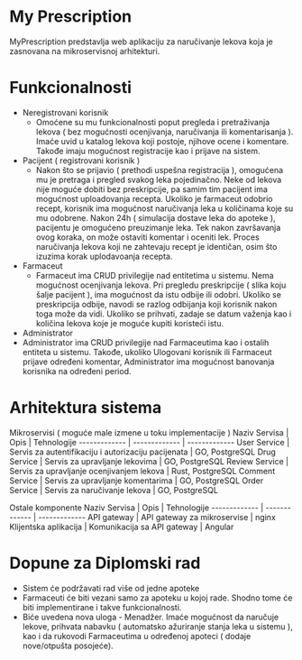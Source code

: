 # My Prescription

MyPrescription predstavlja web aplikaciju za naručivanje lekova koja je zasnovana na mikroservisnoj arhitekturi.

# Funkcionalnosti

* Neregistrovani korisnik
  * Omoćene su mu funkcionalnosti poput pregleda i pretraživanja lekova ( bez mogućnosti ocenjivanja, naručivanja ili komentarisanja ). Imaće uvid u katalog lekova koji postoje, njihove ocene i komentare. Takođe imaju mogućnost registracije kao i prijave na sistem.
* Pacijent ( registrovani korisnik )
  * Nakon što se prijavio ( prethodi uspešna registracija ), omogućena mu je pretraga i pregled svakog leka pojedinačno. Neke od lekova nije moguće dobiti bez preskripcije, pa samim tim pacijent ima mogućnost uploadovanja recepta. Ukoliko je farmaceut odobrio recept, korisnik ima mogućnost naručivanja leka u količinama koje su mu odobrene. Nakon 24h ( simulacija dostave leka do apoteke ), pacijentu je omogućeno preuzimanje leka. Tek nakon završavanja ovog koraka, on može ostaviti komentar i oceniti lek. Proces naručivanja lekova koji ne zahtevaju recept je identičan, osim što izuzima korak uplodavoanja recepta.
* Farmaceut
  * Farmaceut ima CRUD privilegije nad entitetima u sistemu. Nema mogućnost ocenjivanja lekova. Pri pregledu preskripcije ( slika koju šalje pacijent ), ima mogućnost da istu odbije ili odobri. Ukoliko se preskripcija odbije, navodi se razlog odbijanja koji korisnik nakon toga može da vidi. Ukoliko se prihvati, zadaje se datum važenja kao i količina lekova koje je moguće kupiti koristeći istu.
* Administrator
 * Administrator ima CRUD privilegije nad Farmaceutima kao i ostalih entiteta u sistemu. Takođe, ukoliko Ulogovani korisnik ili Farmaceut prijave određeni komentar, Administrator ima mogućnost banovanja korisnika na određeni period.

# Arhitektura sistema

Mikroservisi ( moguće male izmene u toku implementacije )
Naziv Servisa  | Opis | Tehnologije
------------- | ------------- | -------------
User Service  | Servis za autentifikaciju i autorizaciju pacijenata | GO, PostgreSQL 
Drug Service  | Servis za upravljanje lekovima | GO, PostgreSQL
Review Service  | Servis za upravljanje ocenjivanjem lekova | Rust, PostgreSQL
Comment Service  | Servis za upravljanje komentarima | GO, PostgreSQL
Order Service  | Servis za naručivanje lekova | GO, PostgreSQL

Ostale komponente
Naziv Servisa  | Opis | Tehnologije
------------- | ------------- | -------------
API gateway  | API gateway za mikroservise | nginx
Klijentska aplikacija  | Komunikacija sa API gateway | Angular 

# Dopune za Diplomski rad
 * Sistem će podržavati rad više od jedne apoteke
 * Farmaceuti će biti vezani samo za apoteku u kojoj rade. Shodno tome će biti implementirane i takve funkcionalnosti.
 * Biće uvedena nova uloga - Menadžer. Imaće mogućnost da naručuje lekove, prihvata nabavku ( automatsko ažuriranje stanja leka u sistemu ), kao i da rukovodi Farmaceutima u određenoj apoteci ( dodaje nove/otpušta posojeće).
